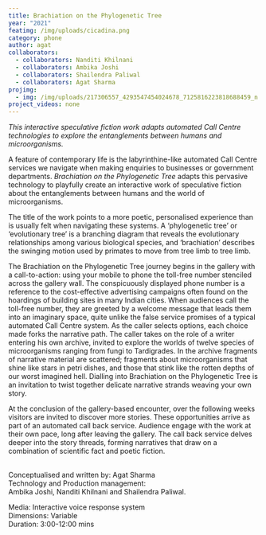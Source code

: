 ```yaml
---
title: Brachiation on the Phylogenetic Tree
year: "2021"
featimg: /img/uploads/cicadina.png
category: phone
author: agat
collaborators:
  - collaborators: Nanditi Khilnani
  - collaborators: Ambika Joshi
  - collaborators: Shailendra Paliwal
  - collaborators: Agat Sharma
projimg:
  - img: /img/uploads/217306557_4293547454024678_7125816223818688459_n.jpg
project_videos: none
---
```

*This interactive speculative fiction work adapts automated Call Centre technologies to explore the entanglements between humans and microorganisms.*

A feature of contemporary life is the labyrinthine-like automated Call Centre services we navigate when making enquiries to businesses or government departments. *Brachiation on the Phylogenetic Tree* adapts this pervasive technology to playfully create an interactive work of speculative fiction about the entanglements between humans and the world of microorganisms.

The title of the work points to a more poetic, personalised experience than is usually felt when navigating these systems. A ‘phylogenetic tree’ or ‘evolutionary tree’ is a branching diagram that reveals the evolutionary relationships among various biological species, and ‘brachiation’ describes the swinging motion used by primates to move from tree limb to tree limb.

The Brachiation on the Phylogenetic Tree journey begins in the gallery with a call-to-action: using your mobile to phone the toll-free number stenciled across the gallery wall. The conspicuously displayed phone number is a reference to the cost-effective advertising campaigns often found on the hoardings of building sites in many Indian cities. When audiences call the toll-free number, they are greeted by a welcome message that leads them into an imaginary space, quite unlike the false service promises of a typical automated Call Centre system. As the caller selects options, each choice made forks the narrative path. The caller takes on the role of a writer entering his own archive, invited to explore the worlds of twelve species of microorganisms ranging from fungi to Tardigrades. In the archive fragments of narrative material are scattered; fragments about microorganisms that shine like stars in petri dishes, and those that stink like the rotten depths of our worst imagined hell. Dialling into Brachiation on the Phylogenetic Tree is an invitation to twist together delicate narrative strands weaving your own story.

At the conclusion of the gallery-based encounter, over the following weeks visitors are invited to discover more stories. These opportunities arrive as part of an automated call back service. Audience engage with the work at their own pace, long after leaving the gallery. The call back service delves deeper into the story threads, forming narratives that draw on a combination of scientific fact and poetic fiction.

\
Conceptualised and written by: Agat Sharma\
Technology and Production management:\
Ambika Joshi, Nanditi Khilnani and Shailendra Paliwal.

Media: Interactive voice response system\
Dimensions: Variable\
Duration: 3:00-12:00 mins